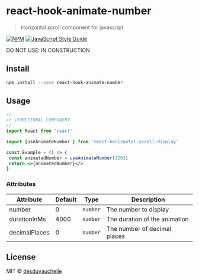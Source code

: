 # react-hook-animate-number

> Horizontal scroll component for javascript

[![NPM](https://img.shields.io/npm/v/react-horizontal-scroll-display.svg)](https://www.npmjs.com/package/react-horizontal-scroll-display) [![JavaScript Style Guide](https://img.shields.io/badge/code_style-standard-brightgreen.svg)](https://standardjs.com)

DO NOT USE: IN CONSTRUCTION

## Install

```bash
npm install --save react-hook-animate-number
```

## Usage

```jsx
//
// \FUNCTIONAL COMPONENT
//
import React from 'react'

import {useAnimateNumber } from 'react-horizontal-scroll-display'

const Example = () => {
 const animatedNumber = useAnimateNumber(1203)
 return <>{animatedNumber}</>
}

```

### Attributes

| Attribute | Default | Type | Description |
| ----- | ----- | ----- | ----- |
| number | 0 | `number` | The number to display |
| durationInMs | 4000 | `number` | The duration of the animation |
| decimalPlaces | 0 | `number` | The number of decimal places |

## License

MIT © [desduvauchelle](https://github.com/desduvauchelle)
